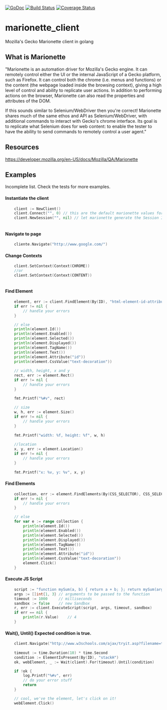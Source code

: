 [![GoDoc](https://godoc.org/github.com/njasm/marionette_client?status.svg)](https://godoc.org/github.com/njasm/marionette_client)
[![Build Status](https://travis-ci.org/njasm/marionette_client.svg?branch=master)](https://travis-ci.org/njasm/marionette_client)
[![Coverage Status](https://coveralls.io/repos/github/njasm/marionette_client/badge.svg?branch=master)](https://coveralls.io/github/njasm/marionette_client?branch=master)
# marionette_client
Mozilla's Gecko Marionette client in golang

## What is Marionette
"Marionette is an automation driver for Mozilla's Gecko engine. It can remotely control either the UI or the internal 
JavaScript of a Gecko platform, such as Firefox. It can control both the chrome (i.e. menus and functions) or the content 
(the webpage loaded inside the browsing context), giving a high level of control and ability to replicate user actions. 
In addition to performing actions on the browser, Marionette can also read the properties and attributes of the DOM.

If this sounds similar to Selenium/WebDriver then you're correct! Marionette shares much of the same ethos and API as 
Selenium/WebDriver, with additional commands to interact with Gecko's chrome interface. Its goal is to replicate what 
Selenium does for web content: to enable the tester to have the ability to send commands to remotely control a user agent." 

## Resources
https://developer.mozilla.org/en-US/docs/Mozilla/QA/Marionette

## Examples
Incomplete list. Check the tests for more examples.

#### Instantiate the client
```go
	client := NewClient()
	client.Connect("", 0) // this are the default marionette values for hostname, and port 
	client.NewSession("", nil) // let marionette generate the Session ID with it's default Capabilities
	
```

#### Navigate to page
```go
	cliente.Navigate("http://www.google.com/")
```

#### Change Contexts
```go
    client.SetContext(Context(CHROME))
    //or
	client.SetContext(Context(CONTENT))
	
```

#### Find Element
```go
	element, err := client.FindElement(By(ID), "html-element-id-attribute")
	if err != nil {
		// handle your errors
	}

    // else
	println(element.Id())
	println(element.Enabled())
	println(element.Selected())
	println(element.Displayed())
	println(element.TagName())
	println(element.Text())
	println(element.Attribute("id"))
	println(element.CssValue("text-decoration"))
	
	// width, height, x and y
	rect, err := element.Rect()
	if err != nil {
        // handle your errors
	}

	fmt.Printf("%#v", rect)
	
	// size
	w, h, err := element.Size()
	if err != nil {
		// handle your errors
	}
	
    fmt.Printf("width: %f, height: %f", w, h)
    
	//location
	x, y, err := element.Location()
	if err != nil {
	    // handle your errors
	}
	
	fmt.Printf("x: %v, y: %v", x, y)
```

#### Find Elements
```go
	collection, err := element.FindElements(By(CSS_SELECTOR), CSS_SELECTOR_LI)
	if err != nil {
		// handle your errors
	}

    // else
    for var e := range collection {
    	println(element.Id())
    	println(element.Enabled())
    	println(element.Selected())
    	println(element.Displayed())
    	println(element.TagName())
    	println(element.Text())
    	println(element.Attribute("id"))
    	println(element.CssValue("text-decoration"))
    	element.Click()
    }
```

#### Execute JS Script
```go
	script := "function mySum(a, b) { return a + b; }; return mySum(arguments[0], arguments[1]);"
	args := []int{1, 3} // arguments to be passed to the function
	timeout := 1000     // milliseconds
	sandbox := false    // new Sandbox
	r, err := client.ExecuteScript(script, args, timeout, sandbox)
	if err == nil {
	    println(r.Value)    // 4 
	}
```

#### Wait(), Until() Expected condition is true.
```go
	client.Navigate("http://www.w3schools.com/ajax/tryit.asp?filename=tryajax_get")
	
	timeout := time.Duration(10) * time.Second
	condition := ElementIsPresent(By(ID), "stackH")
	ok, webElement, _ := Wait(client).For(timeout).Until(condition)

	if !ok {
		log.Printf("%#v", err)
		// do your error stuff
		return
	}

    // cool, we've the element, let's click on it!
	webElement.Click()
	
```